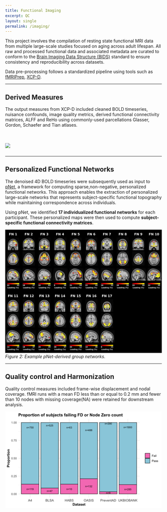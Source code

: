 ```yaml
---
title: Functional Imaging
excerpt: QC
layout: single
permalink: /imaging/
---
```


This project involves the compilation of resting state functional MRI data from multiple large-scale studies focused on aging across adult lifespan. All raw and processed functional data and associated metadata are curated to conform to the [Brain Imaging Data Structure (BIDS)](https://bids.neuroimaging.io) standard to ensure consistency and reproducibility across datasets. 

Data pre-processing follows a standardized pipeline using tools such as [fMRIPrep](https://fmriprep.org), [XCP-D](https://xcp-d.readthedocs.io/en/latest/index.html). 

---
## Derived Measures

The output measures from XCP-D included cleaned BOLD timeseries, nuisance confounds, image quality metrics, derived functional connectivity matrices, ALFF and ReHo using commonly-used parcellations Glasser, Gordon, Schaefer and Tian atlases.

# ![](/assets/images/preprocessing_flow.png)
---
## Personalized Functional Networks

The denoised 4D BOLD timeseries were subsequently used as input to [pNet](https://github.com/MLDataAnalytics/pNet), a framework for computing sparse,non-negative, personalized functional networks. This approach enables the extraction of personalized large-scale networks that represents subject-specific functional topography while mainitaining correspondence across individuals.

Using pNet, we identified **17 individualized functional networks** for each participant. These personalized maps were then used to compute **subject-specific functional connectivity matrices**.

![](/assets/images/pfn.jpg)
*Figure 2: Example pNet-derived group networks.*

---
## Quality control and Harmonization

Quality control measures included frame-wise displacement and nodal coverage. fMRI runs with a mean FD less than or equal to 0.2 mm and fewer than 10 nodes with missing coverage(NA) were retained for downstream analysis.

![](/assets/images/fmri_qc.png)